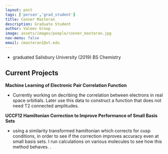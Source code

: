 ```yaml
---
layout: post 
tags: ['person','grad_student']
title: Conner Masteran 
description: Graduate Student 
author: Valeev Group 
image: assets/images/people/conner_masteran.jpg
nav-menu: false 
email: cmasteran1@vt.edu
---
```


- graduated Salisbury University (2019) BS Chemistry

## Current Projects

**Machine Learning of Electronic Pair Correlation Function**

- Currently working on decribing the correlation between electrons in real space orbitials. Later use this data to construct a function that does not need T2 connected amplitudes.

**UCCF12 Hamiltonian Correction to Improve Performance of Small Basis Sets**

- using a similarity transformed hamiltonian which corrects for cusp conditions, in order to see if the correction improves accuracy even at small basis sets. I run calculations on various molecules to see how this method behaves. .


